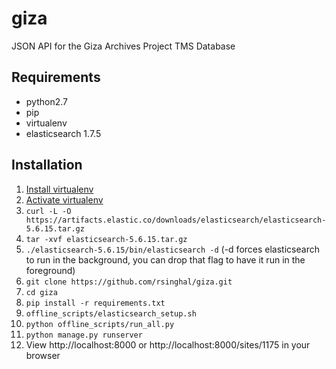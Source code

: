 # giza
JSON API for the Giza Archives Project TMS Database

## Requirements
* python2.7
* pip
* virtualenv
* elasticsearch 1.7.5

## Installation
1. [Install virtualenv](https://virtualenv.pypa.io/en/latest/installation.html)
2. [Activate virtualenv](https://virtualenv.pypa.io/en/latest/userguide.html)
3. `curl -L -O https://artifacts.elastic.co/downloads/elasticsearch/elasticsearch-5.6.15.tar.gz`
4. `tar -xvf elasticsearch-5.6.15.tar.gz`
5. `./elasticsearch-5.6.15/bin/elasticsearch -d` (-d forces elasticsearch to run in the background, you can drop that flag to have it run in the foreground)
6. `git clone https://github.com/rsinghal/giza.git`
7. `cd giza`
8. `pip install -r requirements.txt`
9. `offline_scripts/elasticsearch_setup.sh`
10. `python offline_scripts/run_all.py`
11. `python manage.py runserver`
12. View http://localhost:8000 or http://localhost:8000/sites/1175 in your browser
